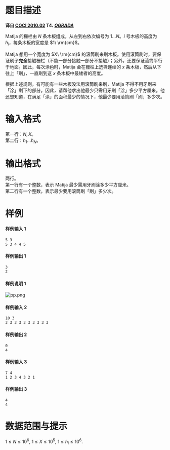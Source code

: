 
# 题目描述

 **译自 [COCI 2010.02](http://hsin.hr/coci/archive/2009_2010/) T4.** ***[OGRADA](http://hsin.hr/coci/archive/2009_2010/contest4_tasks.pdf)***

Matija 的栅栏由 $N$ 条木板组成，从左到右依次编号为 $1\ldots N$。$i$ 号木板的高度为 $h_i$，每条木板的宽度是 $1\ \rm{cm}$。

Matija 想用一个宽度为 $X\ \rm{cm}$ 的滚筒刷来刷木板。使用滚筒刷时，要保证刷子**完全**接触栅栏（不能一部分接触一部分不接触）；另外，还要保证滚筒平行于地面。因此，每次涂色时，Matija 会在栅栏上选择连续的 $x$ 条木板，然后从下往上「刷」，一直刷到这 $x$ 条木板中最矮者的高度。

根据上述规则，有可能有一些木板没法用滚筒刷来刷，Matija 不得不用牙刷来「涂」剩下的部分。因此，请帮他求出他最少只需用牙刷「涂」多少平方厘米。他还想知道，在满足「涂」的面积最少的情况下，他最少要用滚筒刷「刷」多少次。

# 输入格式

第一行：$N,X$。  
第二行：$h_1\ldots h_N$。

# 输出格式

两行。  
第一行有一个整数，表示 Matija 最少需用牙刷涂多少平方厘米。  
第二行有一个整数，表示最少要用滚筒刷「刷」多少次。

# 样例

#### 样例输入 1
```plain
5 3
5 3 4 4 5
```
#### 样例输出 1
```plain
3
2
```
#### 样例说明 1
![pp.png](https://i.loli.net/2018/12/30/5c289875b3356.png)

#### 样例输入 2
```plain
10 3
3 3 3 3 3 3 3 3 3 3
```
#### 样例输出 2
```plain
0
4
```
#### 样例输入 3
```plain
7 4
1 2 3 4 3 2 1
```
#### 样例输出 3
```plain
4
4
```

# 数据范围与提示

$1\le N\le 10^6,$ $1\le X\le 10^5,$ $1\le h_i\le 10^6$.

